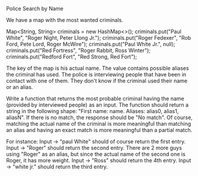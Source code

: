 Police Search by Name

We have a map with the most wanted criminals.

Map<String, String> criminals = new HashMap<>();
criminals.put("Paul White", "Roger Night, Peter Llong Jr.");
criminals.put("Roger Fedexer", "Rob Ford, Pete Lord, Roger McWire");
criminals.put("Paul White Jr.", null);
criminals.put("Red Fortress", "Roger Rabbit, Ross Winter");
criminals.put("Redford Fort", "Red Strong, Red Fort");

The key of the map is his actual name.
The value contains possible aliases the criminal has used.
The police is interviewing people that have been in contact with one of them.
They don't know if the criminal used their name or an alias.

Write a function that returns the most probable criminal having the name (provided by interviewed people) as an input. The function should return a string in the following shape: "First name: name. Aliases: alias0, alias1, aliasN". If there is no match, the response should be "No match".
Of course, matching the actual name of the criminal is more meaningful than matching an alias and having an exact match is more meaningful than a partial match.


For instance:
Input -> "paul White" should of course return the first entry.
Input -> "Roger" should return the second entry. There are 2 more guys using "Roger" as an alias, but since the actual name of the second one is Roger, it has more weight.
Input -> "Ross" should return the 4th entry.
Input -> "white jr." should return the third entry.
